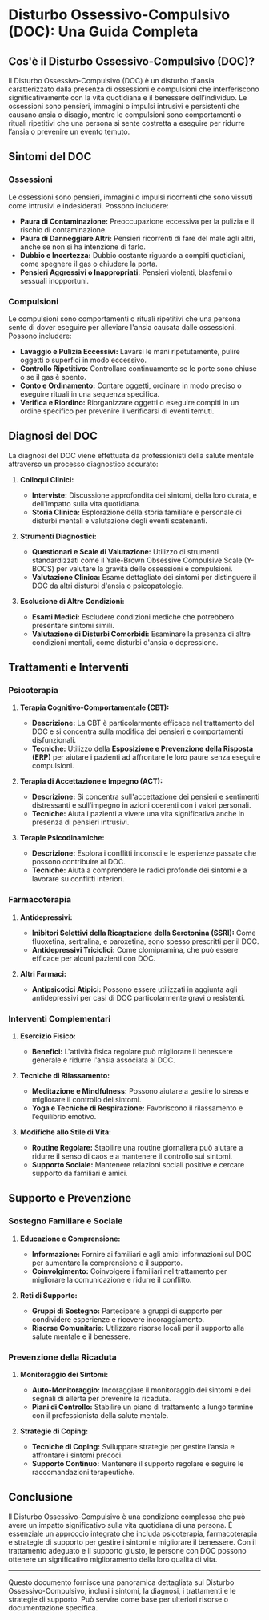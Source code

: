 # Disturbo Ossessivo-Compulsivo (DOC): Una Guida Completa

## Cos'è il Disturbo Ossessivo-Compulsivo (DOC)?

Il Disturbo Ossessivo-Compulsivo (DOC) è un disturbo d'ansia caratterizzato dalla presenza di ossessioni e compulsioni che interferiscono significativamente con la vita quotidiana e il benessere dell’individuo. Le ossessioni sono pensieri, immagini o impulsi intrusivi e persistenti che causano ansia o disagio, mentre le compulsioni sono comportamenti o rituali ripetitivi che una persona si sente costretta a eseguire per ridurre l’ansia o prevenire un evento temuto.

## Sintomi del DOC

### **Ossessioni**

Le ossessioni sono pensieri, immagini o impulsi ricorrenti che sono vissuti come intrusivi e indesiderati. Possono includere:

- **Paura di Contaminazione:** Preoccupazione eccessiva per la pulizia e il rischio di contaminazione.
- **Paura di Danneggiare Altri:** Pensieri ricorrenti di fare del male agli altri, anche se non si ha intenzione di farlo.
- **Dubbio e Incertezza:** Dubbio costante riguardo a compiti quotidiani, come spegnere il gas o chiudere la porta.
- **Pensieri Aggressivi o Inappropriati:** Pensieri violenti, blasfemi o sessuali inopportuni.

### **Compulsioni**

Le compulsioni sono comportamenti o rituali ripetitivi che una persona sente di dover eseguire per alleviare l'ansia causata dalle ossessioni. Possono includere:

- **Lavaggio e Pulizia Eccessivi:** Lavarsi le mani ripetutamente, pulire oggetti o superfici in modo eccessivo.
- **Controllo Ripetitivo:** Controllare continuamente se le porte sono chiuse o se il gas è spento.
- **Conto e Ordinamento:** Contare oggetti, ordinare in modo preciso o eseguire rituali in una sequenza specifica.
- **Verifica e Riordino:** Riorganizzare oggetti o eseguire compiti in un ordine specifico per prevenire il verificarsi di eventi temuti.

## Diagnosi del DOC

La diagnosi del DOC viene effettuata da professionisti della salute mentale attraverso un processo diagnostico accurato:

1. **Colloqui Clinici:**
   - **Interviste:** Discussione approfondita dei sintomi, della loro durata, e dell'impatto sulla vita quotidiana.
   - **Storia Clinica:** Esplorazione della storia familiare e personale di disturbi mentali e valutazione degli eventi scatenanti.

2. **Strumenti Diagnostici:**
   - **Questionari e Scale di Valutazione:** Utilizzo di strumenti standardizzati come il Yale-Brown Obsessive Compulsive Scale (Y-BOCS) per valutare la gravità delle ossessioni e compulsioni.
   - **Valutazione Clinica:** Esame dettagliato dei sintomi per distinguere il DOC da altri disturbi d'ansia o psicopatologie.

3. **Esclusione di Altre Condizioni:**
   - **Esami Medici:** Escludere condizioni mediche che potrebbero presentare sintomi simili.
   - **Valutazione di Disturbi Comorbidi:** Esaminare la presenza di altre condizioni mentali, come disturbi d'ansia o depressione.

## Trattamenti e Interventi

### **Psicoterapia**

1. **Terapia Cognitivo-Comportamentale (CBT):**
   - **Descrizione:** La CBT è particolarmente efficace nel trattamento del DOC e si concentra sulla modifica dei pensieri e comportamenti disfunzionali.
   - **Tecniche:** Utilizzo della **Esposizione e Prevenzione della Risposta (ERP)** per aiutare i pazienti ad affrontare le loro paure senza eseguire compulsioni.

2. **Terapia di Accettazione e Impegno (ACT):**
   - **Descrizione:** Si concentra sull'accettazione dei pensieri e sentimenti distressanti e sull’impegno in azioni coerenti con i valori personali.
   - **Tecniche:** Aiuta i pazienti a vivere una vita significativa anche in presenza di pensieri intrusivi.

3. **Terapie Psicodinamiche:**
   - **Descrizione:** Esplora i conflitti inconsci e le esperienze passate che possono contribuire al DOC.
   - **Tecniche:** Aiuta a comprendere le radici profonde dei sintomi e a lavorare su conflitti interiori.

### **Farmacoterapia**

1. **Antidepressivi:**
   - **Inibitori Selettivi della Ricaptazione della Serotonina (SSRI):** Come fluoxetina, sertralina, e paroxetina, sono spesso prescritti per il DOC.
   - **Antidepressivi Triciclici:** Come clomipramina, che può essere efficace per alcuni pazienti con DOC.

2. **Altri Farmaci:**
   - **Antipsicotici Atipici:** Possono essere utilizzati in aggiunta agli antidepressivi per casi di DOC particolarmente gravi o resistenti.

### **Interventi Complementari**

1. **Esercizio Fisico:**
   - **Benefici:** L'attività fisica regolare può migliorare il benessere generale e ridurre l'ansia associata al DOC.

2. **Tecniche di Rilassamento:**
   - **Meditazione e Mindfulness:** Possono aiutare a gestire lo stress e migliorare il controllo dei sintomi.
   - **Yoga e Tecniche di Respirazione:** Favoriscono il rilassamento e l’equilibrio emotivo.

3. **Modifiche allo Stile di Vita:**
   - **Routine Regolare:** Stabilire una routine giornaliera può aiutare a ridurre il senso di caos e a mantenere il controllo sui sintomi.
   - **Supporto Sociale:** Mantenere relazioni sociali positive e cercare supporto da familiari e amici.

## Supporto e Prevenzione

### **Sostegno Familiare e Sociale**

1. **Educazione e Comprensione:**
   - **Informazione:** Fornire ai familiari e agli amici informazioni sul DOC per aumentare la comprensione e il supporto.
   - **Coinvolgimento:** Coinvolgere i familiari nel trattamento per migliorare la comunicazione e ridurre il conflitto.

2. **Reti di Supporto:**
   - **Gruppi di Sostegno:** Partecipare a gruppi di supporto per condividere esperienze e ricevere incoraggiamento.
   - **Risorse Comunitarie:** Utilizzare risorse locali per il supporto alla salute mentale e il benessere.

### **Prevenzione della Ricaduta**

1. **Monitoraggio dei Sintomi:**
   - **Auto-Monitoraggio:** Incoraggiare il monitoraggio dei sintomi e dei segnali di allerta per prevenire la ricaduta.
   - **Piani di Controllo:** Stabilire un piano di trattamento a lungo termine con il professionista della salute mentale.

2. **Strategie di Coping:**
   - **Tecniche di Coping:** Sviluppare strategie per gestire l’ansia e affrontare i sintomi precoci.
   - **Supporto Continuo:** Mantenere il supporto regolare e seguire le raccomandazioni terapeutiche.

## Conclusione

Il Disturbo Ossessivo-Compulsivo è una condizione complessa che può avere un impatto significativo sulla vita quotidiana di una persona. È essenziale un approccio integrato che includa psicoterapia, farmacoterapia e strategie di supporto per gestire i sintomi e migliorare il benessere. Con il trattamento adeguato e il supporto giusto, le persone con DOC possono ottenere un significativo miglioramento della loro qualità di vita.

---

Questo documento fornisce una panoramica dettagliata sul Disturbo Ossessivo-Compulsivo, inclusi i sintomi, la diagnosi, i trattamenti e le strategie di supporto. Può servire come base per ulteriori risorse o documentazione specifica.
